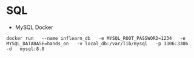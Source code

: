 # SQL
- MySQL Docker
```
docker run   --name inflearn_db   -e MYSQL_ROOT_PASSWORD=1234   -e MYSQL_DATABASE=hands_on   -v local_db:/var/lib/mysql   -p 3306:3306   -d   mysql:8.0
```
